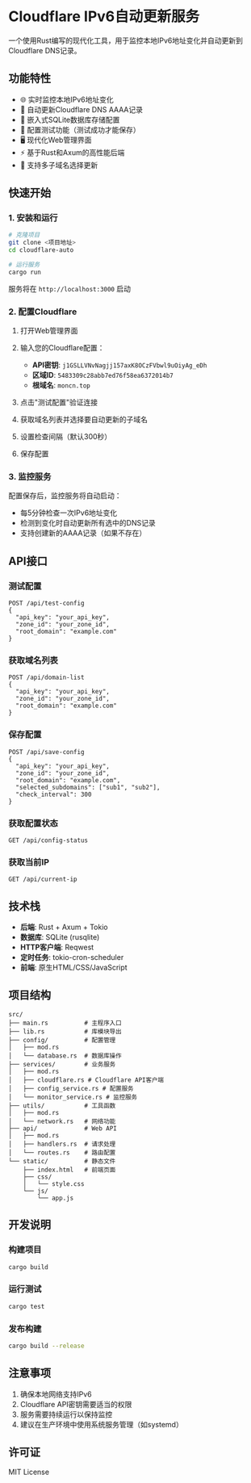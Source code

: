 # Cloudflare IPv6自动更新服务

一个使用Rust编写的现代化工具，用于监控本地IPv6地址变化并自动更新到Cloudflare DNS记录。

## 功能特性

- 🌐 实时监控本地IPv6地址变化
- 🔄 自动更新Cloudflare DNS AAAA记录
- 💾 嵌入式SQLite数据库存储配置
- 🧪 配置测试功能（测试成功才能保存）
- 🖥️ 现代化Web管理界面
- ⚡ 基于Rust和Axum的高性能后端
- 🔧 支持多子域名选择更新

## 快速开始

### 1. 安装和运行

```bash
# 克隆项目
git clone <项目地址>
cd cloudflare-auto

# 运行服务
cargo run
```

服务将在 `http://localhost:3000` 启动

### 2. 配置Cloudflare

1. 打开Web管理界面
2. 输入您的Cloudflare配置：
   - **API密钥**: `j1GSLLVNvNagjj157axK8OCzFVbwl9uOiyAg_eDh`
   - **区域ID**: `5483309c28abb7ed76f58ea6372014b7`
   - **根域名**: `moncn.top`

3. 点击"测试配置"验证连接
4. 获取域名列表并选择要自动更新的子域名
5. 设置检查间隔（默认300秒）
6. 保存配置

### 3. 监控服务

配置保存后，监控服务将自动启动：
- 每5分钟检查一次IPv6地址变化
- 检测到变化时自动更新所有选中的DNS记录
- 支持创建新的AAAA记录（如果不存在）

## API接口

### 测试配置
```
POST /api/test-config
{
  "api_key": "your_api_key",
  "zone_id": "your_zone_id", 
  "root_domain": "example.com"
}
```

### 获取域名列表
```
POST /api/domain-list
{
  "api_key": "your_api_key",
  "zone_id": "your_zone_id",
  "root_domain": "example.com"
}
```

### 保存配置
```
POST /api/save-config
{
  "api_key": "your_api_key",
  "zone_id": "your_zone_id",
  "root_domain": "example.com",
  "selected_subdomains": ["sub1", "sub2"],
  "check_interval": 300
}
```

### 获取配置状态
```
GET /api/config-status
```

### 获取当前IP
```
GET /api/current-ip
```

## 技术栈

- **后端**: Rust + Axum + Tokio
- **数据库**: SQLite (rusqlite)
- **HTTP客户端**: Reqwest
- **定时任务**: tokio-cron-scheduler
- **前端**: 原生HTML/CSS/JavaScript

## 项目结构

```
src/
├── main.rs          # 主程序入口
├── lib.rs           # 库模块导出
├── config/          # 配置管理
│   ├── mod.rs
│   └── database.rs  # 数据库操作
├── services/        # 业务服务
│   ├── mod.rs
│   ├── cloudflare.rs # Cloudflare API客户端
│   ├── config_service.rs # 配置服务
│   └── monitor_service.rs # 监控服务
├── utils/           # 工具函数
│   ├── mod.rs
│   └── network.rs   # 网络功能
├── api/             # Web API
│   ├── mod.rs
│   ├── handlers.rs  # 请求处理
│   └── routes.rs    # 路由配置
└── static/          # 静态文件
    ├── index.html   # 前端页面
    ├── css/
    │   └── style.css
    └── js/
        └── app.js
```

## 开发说明

### 构建项目
```bash
cargo build
```

### 运行测试
```bash
cargo test
```

### 发布构建
```bash
cargo build --release
```

## 注意事项

1. 确保本地网络支持IPv6
2. Cloudflare API密钥需要适当的权限
3. 服务需要持续运行以保持监控
4. 建议在生产环境中使用系统服务管理（如systemd）

## 许可证

MIT License